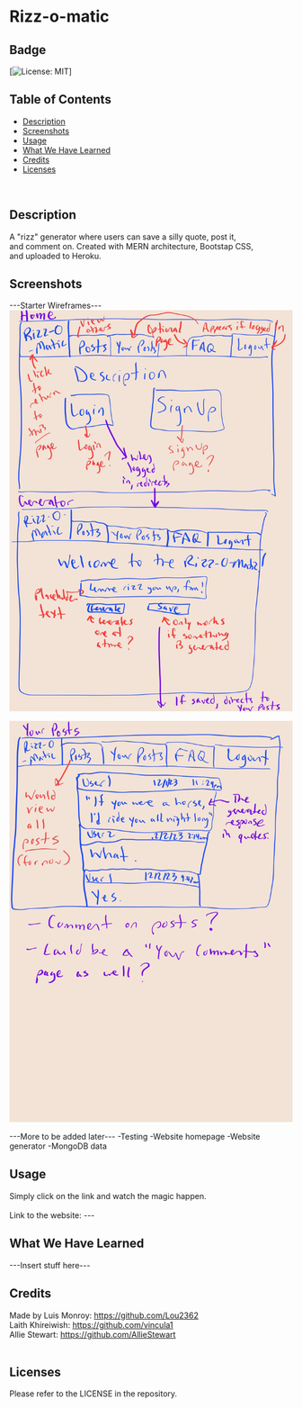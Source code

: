# Rizz-o-matic

## Badge
[![License: MIT](https://img.shields.io/badge/License-MIT-yellow.svg)]
</br>

## Table of Contents
- [Description](#description)
- [Screenshots](#screenshots)
- [Usage](#usage)
- [What We Have Learned](#what-we-have-learned)
- [Credits](#credits)
- [Licenses](#licenses)
</br>

## Description
A "rizz" generator where users can save a silly quote, post it, </br>
and comment on. Created with MERN architecture, Bootstap CSS, </br>
and uploaded to Heroku. </br>

## Screenshots
---Starter Wireframes--- </br>
![Alt text](z_screens/Wireframe1.jpg)

![Alt text](z_screens/Wireframe2.jpg)
</br>

---More to be added later---
-Testing
-Website homepage
-Website generator
-MongoDB data

## Usage
Simply click on the link and watch the magic happen. </br>  
Link to the website: --- </br>

## What We Have Learned
---Insert stuff here---

## Credits
Made by 
Luis Monroy: https://github.com/Lou2362 </br>
Laith Khireiwish: https://github.com/vincula1 </br>
Allie Stewart: https://github.com/AllieStewart </br>
</br>


## Licenses
Please refer to the LICENSE in the repository. </br>